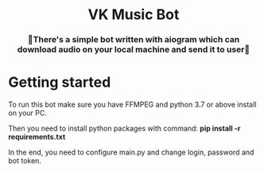 
<h1  align="center">VK Music Bot</h1>

  

<h3  align="center">🎵There's a simple bot written with aiogram which can download audio on your local machine and send it to user🎵</h3>

<h1>Getting started</h1>
To run this bot make sure you have FFMPEG and python 3.7 or above install on your PC.

Then you need to install python packages with command: 
**pip install -r requirements.txt**

In the end, you need to configure main.py and change login, password and bot token.

